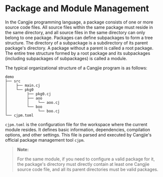 # Package and Module Management

In the Cangjie programming language, a package consists of one or more source code files. All source files within the same package must reside in the same directory, and all source files in the same directory can only belong to one package. Packages can define subpackages to form a tree structure. The directory of a subpackage is a subdirectory of its parent package's directory. A package without a parent is called a root package. The entire tree structure formed by a root package and its subpackages (including subpackages of subpackages) is called a module.

The typical organizational structure of a Cangjie program is as follows:

```text
demo
├── src
│    ├── main.cj
│    └── pkg0
│         ├── pkg0.cj
│         ├── aoo
│         │    └── aoo.cj
│         └── boo
│              └── boo.cj
└── cjpm.toml
```

`cjpm.toml` is the configuration file for the workspace where the current module resides. It defines basic information, dependencies, compilation options, and other settings. This file is parsed and executed by Cangjie's official package management tool `cjpm`.

> **Note:**
>
> For the same module, if you need to configure a valid package for it, the package's directory must directly contain at least one Cangjie source code file, and all its parent directories must be valid packages.
